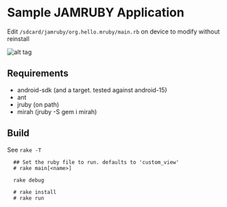 Sample JAMRUBY Application
===

Edit `/sdcard/jamruby/org.hello.mruby/main.rb` on device to modify without reinstall    

![alt tag](https://raw.githubusercontent.com/ppibburr/jamruby/master/sample/screen.png)

Requirements
----
* android-sdk (and a target. tested against android-15)
* ant
* jruby (on path)
* mirah (jruby -S gem i mirah)

Build
----

See `rake -T`

```
  ## Set the ruby file to run. defaults to 'custom_view'
  # rake main[<name>]

  rake debug

  # rake install
  # rake run
```
